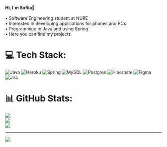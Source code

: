 
**Hi, I´m Sofiia**💫<br><br>• Software Engineering student at NURE<br>• Interested in developing applications for phones and PCs<br>• Programming in Java and using Spring<br>• Here you can find my projects<br>


# 💻 Tech Stack:
![Java](https://img.shields.io/badge/java-%23ED8B00.svg?style=flat-square&logo=openjdk&logoColor=white) ![Heroku](https://img.shields.io/badge/heroku-%23430098.svg?style=flat-square&logo=heroku&logoColor=white) ![Spring](https://img.shields.io/badge/spring-%236DB33F.svg?style=flat-square&logo=spring&logoColor=white) ![MySQL](https://img.shields.io/badge/mysql-4479A1.svg?style=flat-square&logo=mysql&logoColor=white) ![Postgres](https://img.shields.io/badge/postgres-%23316192.svg?style=flat-square&logo=postgresql&logoColor=white) ![Hibernate](https://img.shields.io/badge/Hibernate-59666C?style=flat-square&logo=Hibernate&logoColor=white) ![Figma](https://img.shields.io/badge/figma-%23F24E1E.svg?style=flat-square&logo=figma&logoColor=white) ![Jira](https://img.shields.io/badge/jira-%230A0FFF.svg?style=flat-square&logo=jira&logoColor=white)
# 📊 GitHub Stats:
![](https://github-readme-stats.vercel.app/api?username=KhapalSofiia&theme=shadow_blue&hide_border=false&include_all_commits=true&count_private=true)<br/>
![](https://nirzak-streak-stats.vercel.app/?user=KhapalSofiia&theme=shadow_blue&hide_border=false)<br/>
![](https://github-readme-stats.vercel.app/api/top-langs/?username=KhapalSofiia&theme=shadow_blue&hide_border=false&include_all_commits=true&count_private=true&layout=compact)

---
[![](https://visitcount.itsvg.in/api?id=KhapalSofiia&icon=0&color=0)](https://visitcount.itsvg.in)

<!-- Proudly created with GPRM ( https://gprm.itsvg.in ) -->
